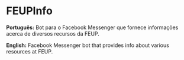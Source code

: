 # FEUPInfo
**Português:** Bot para o Facebook Messenger que fornece informações acerca de diversos recursos da FEUP.

**English:** Facebook Messenger bot that provides info about various resources at FEUP.
